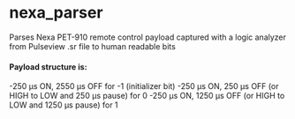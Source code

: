 # nexa_parser
Parses Nexa PET-910 remote control payload captured with a logic analyzer from Pulseview .sr file to human readable bits

#### Payload structure is: 
  -250 µs ON, 2550 µs OFF for -1 (initializer bit)
  -250 µs ON, 250 µs OFF (or HIGH to LOW and 250 µs pause) for 0
  -250 µs ON, 1250 µs OFF (or HIGH to LOW and 1250 µs pause) for 1
